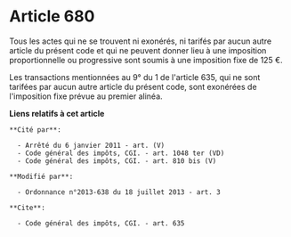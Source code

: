 # Article 680

Tous les actes qui ne se trouvent ni exonérés, ni tarifés par aucun autre article du présent code et qui ne peuvent donner
lieu à une imposition proportionnelle ou progressive sont soumis à une imposition fixe de 125 €. 

Les transactions mentionnées au 9° du 1 de l'article 635, qui ne sont tarifées par aucun autre article du présent code, sont
exonérées de l'imposition fixe prévue au premier alinéa.

**Liens relatifs à cet article**

	**Cité par**:

	  - Arrêté du 6 janvier 2011 - art. (V)
	  - Code général des impôts, CGI. - art. 1048 ter (VD)
	  - Code général des impôts, CGI. - art. 810 bis (V)

	**Modifié par**:

	  - Ordonnance n°2013-638 du 18 juillet 2013 - art. 3

	**Cite**:

	  - Code général des impôts, CGI. - art. 635
